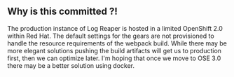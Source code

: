 ## Why is this committed ?!

The production instance of Log Reaper is hosted in a limited OpenShift 2.0 within Red Hat.  The default
settings for the gears are not provisioned to handle the resource requirements of the webpack build.
While there may be more elegant solutions pushing the build artifacts will get us to production first,
then we can optimize later.  I'm hoping that once we move to OSE 3.0 there may be a better solution using docker.
